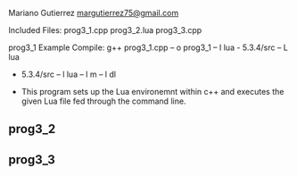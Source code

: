 Mariano Gutierrez
margutierrez75@gmail.com

Included Files:
prog3_1.cpp
prog3_2.lua
prog3_3.cpp

prog3_1
 Example Compile: g++ prog3_1.cpp – o prog3_1 – I lua - 5.3.4/src – L lua
  - 5.3.4/src – l lua – l m – l dl
  
  - This program sets up the Lua environemnt within c++ and
    executes the given Lua file fed through the command line.


prog3_2
  -

prog3_3
  -
